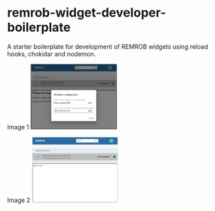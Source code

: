 # remrob-widget-developer-boilerplate
A starter boilerplate for development of REMROB widgets using reload hooks, chokidar and nodemon.


Image 1
<img src="images/WidgetDeveloper_1.png" width="200"/>

Image 2
<img src="images/WidgetDeveloper_2.png" width="200"/>